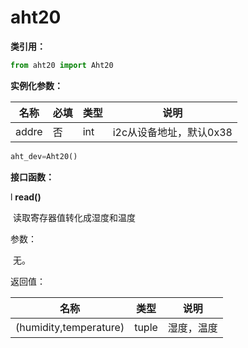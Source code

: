 # aht20

**类引用：**

```python
from aht20 import Aht20
```

 

**实例化参数：**

| 名称  | 必填 | 类型 | 说明                    |
| ----- | ---- | ---- | ----------------------- |
| addre | 否   | int  | i2c从设备地址，默认0x38 |

```python
aht_dev=Aht20()
```

**接口函数：**

l **read()**

​	读取寄存器值转化成湿度和温度

参数：

​    无。

返回值：

| 名称                   | 类型  | 说明       |
| ---------------------- | ----- | ---------- |
| (humidity,temperature) | tuple | 湿度，温度 |
